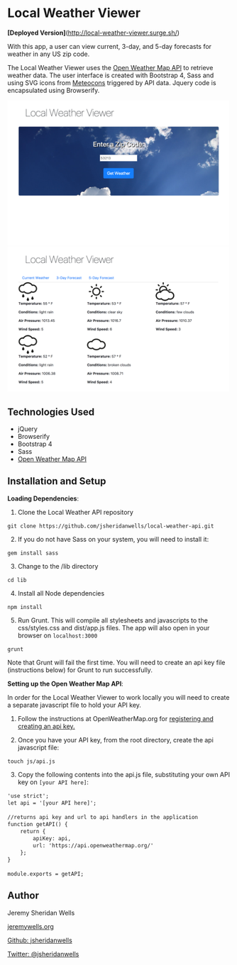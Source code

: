 # Local Weather Viewer

__[Deployed Version]__(http://local-weather-viewer.surge.sh/)

With this app, a user can view current, 3-day, and 5-day forecasts for weather in any US zip code. 

The Local Weather Viewer uses the <a href="https://openweathermap.org/api">Open Weather Map API</a> to retrieve weather data. The user interface is created with Bootstrap 4, Sass and using SVG icons from <a href="http://www.alessioatzeni.com/meteocons/">Meteocons</a> triggered by API data. Jquery code is encapsulated using Browserify.

<img src="documentation/local-weather0.png" width="500" />
<img src="documentation/local-weather1.png" width="500" />

## Technologies Used

* jQuery
* Browserify
* Bootstrap 4
* Sass
* <a href="https://openweathermap.org/api">Open Weather Map API</a>

## Installation and Setup
__Loading Dependencies__:

1. Clone the Local Weather API repository
```
git clone https://github.com/jsheridanwells/local-weather-api.git
```

2. If you do not have Sass on your system, you will need to install it:
```
gem install sass
```

3. Change to the /lib directory
```
cd lib
```
4. Install all Node dependencies
```
npm install
```
5. Run Grunt. This will compile all stylesheets and javascripts to the css/styles.css and dist/app.js files. The app will also open in your browser on `localhost:3000`
```
grunt
```
Note that Grunt will fail the first time. You will need to create an api key file (instructions below) for Grunt to run successfully.

__Setting up the Open Weather Map API__:

In order for the Local Weather Viewer to work locally you will need to create a separate javascript file to hold your API key.

1. Follow the instructions at OpenWeatherMap.org for <a href="http://openweathermap.org/appid">registering and creating an api key.</a>

2. Once you have your API key, from the root directory, create the api javascript file: 
```
touch js/api.js
```
3. Copy the following contents into the api.js file, substituting your own API key on `[your API here]`: 
```
'use strict';
let api = '[your API here]';

//returns api key and url to api handlers in the application
function getAPI() {
	return {
		apiKey: api,
		url: 'https://api.openweathermap.org/'
	};
}

module.exports = getAPI;

```

## Author
  Jeremy Sheridan Wells
  
  [jeremywells.org](http://jeremywells.org)

  [Github: jsheridanwells](http://www.github.com/jsheridanwells)

  [Twitter: @jsheridanwells](http://twitter.com/jsheridanwells)
